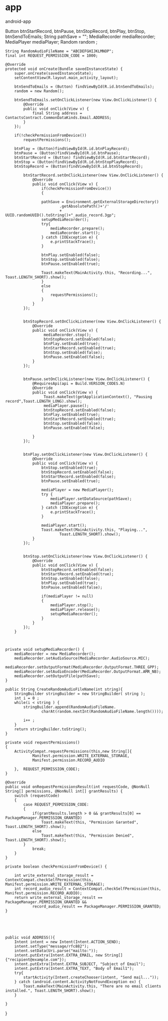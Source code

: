 # app
android-app


Button btnStartRecord, btnPause, btnStopRecord, btnPlay, btnStop, btnSendToEmails;
    String pathSave = "";
    MediaRecorder mediaRecorder;
    MediaPlayer mediaPlayer;
    Random random ;

    String RandomAudioFileName = "ABCDEFGHIJKLMNOP";
    final int REQUEST_PERMISSION_CODE = 1000;

    @Override
    protected void onCreate(Bundle savedInstanceState) {
        super.onCreate(savedInstanceState);
        setContentView(R.layout.main_activity_layout);

        btnSendToEmails = (Button) findViewById(R.id.btnSendToEmails);
        random = new Random();
        
        btnSendToEmails.setOnClickListener(new View.OnClickListener() {
            @Override
            public void onClick(View v) {
                final String address = ContactsContract.CommonDataKinds.Email.ADDRESS;
            }
        });

        if(!checkPermissionFromDevice())
            requestPermissions();

        btnPlay = (Button)findViewById(R.id.btnPlayRecord);
        btnPause = (Button)findViewById(R.id.btnPause);
        btnStartRecord = (Button) findViewById(R.id.btnStartRecord);
        btnStop = (Button)findViewById(R.id.btnStopPlayRecord);
        btnStopRecord = (Button)findViewById(R.id.btnStopRecord);

            btnStartRecord.setOnClickListener(new View.OnClickListener() {
                @Override
                public void onClick(View v) {
                    if(checkPermissionFromDevice())
                    {

                    pathSave = Environment.getExternalStorageDirectory()
                            .getAbsolutePath()+'/'
                            + UUID.randomUUID().toString()+"_audio_record.3gp";
                    setupMediaRecorder();
                    try{
                        mediaRecorder.prepare();
                        mediaRecorder.start();
                    } catch (IOException e) {
                        e.printStackTrace();
                    }

                    btnPlay.setEnabled(false);
                    btnStop.setEnabled(false);
                    btnPause.setEnabled(true);

                    Toast.makeText(MainActivity.this, "Recording...", Toast.LENGTH_SHORT).show();
                    }
                    else
                    {
                        requestPermissions();
                    }
                }
            });


            btnStopRecord.setOnClickListener(new View.OnClickListener() {
                @Override
                public void onClick(View v) {
                     mediaRecorder.stop();
                     btnStopRecord.setEnabled(false);
                     btnPlay.setEnabled(true);
                     btnStartRecord.setEnabled(true);
                     btnStop.setEnabled(false);
                     btnPause.setEnabled(false);
                }
            });


            btnPause.setOnClickListener(new View.OnClickListener() {
                @RequiresApi(api = Build.VERSION_CODES.N)
                @Override
                public void onClick(View v) {
                     Toast.makeText(getApplicationContext(), "Pausing record",Toast.LENGTH_LONG).show();
                     mediaPlayer.pause();
                     btnStopRecord.setEnabled(false);
                     btnPlay.setEnabled(true);
                     btnStartRecord.setEnabled(true);
                     btnStop.setEnabled(false);
                     btnPause.setEnabled(false);

                }
            });


            btnPlay.setOnClickListener(new View.OnClickListener() {
                @Override
                public void onClick(View v) {
                    btnStop.setEnabled(true);
                    btnStopRecord.setEnabled(false);
                    btnStartRecord.setEnabled(false);
                    btnPause.setEnabled(true);

                    mediaPlayer = new MediaPlayer();
                    try {
                        mediaPlayer.setDataSource(pathSave);
                        mediaPlayer.prepare();
                    } catch (IOException e) {
                        e.printStackTrace();
                    }

                    mediaPlayer.start();
                    Toast.makeText(MainActivity.this, "Playing...",
                            Toast.LENGTH_SHORT).show();
                }
            });


            btnStop.setOnClickListener(new View.OnClickListener() {
                @Override
                public void onClick(View v) {
                    btnStopRecord.setEnabled(false);
                    btnStartRecord.setEnabled(true);
                    btnStop.setEnabled(false);
                    btnPlay.setEnabled(true);
                    btnPause.setEnabled(false);

                    if(mediaPlayer != null)
                    {
                        mediaPlayer.stop();
                        mediaPlayer.release();
                        setupMediaRecorder();
                    }
                }
            });
        }



    private void setupMediaRecorder() {
        mediaRecorder = new MediaRecorder();
        mediaRecorder.setAudioSource(MediaRecorder.AudioSource.MIC);
        mediaRecorder.setOutputFormat(MediaRecorder.OutputFormat.THREE_GPP);
        mediaRecorder.setAudioEncoder(MediaRecorder.OutputFormat.AMR_NB);
        mediaRecorder.setOutputFile(pathSave);
    }

    public String CreateRandomAudioFileName(int string){
        StringBuilder stringBuilder = new StringBuilder( string );
        int i = 0 ;
        while(i < string ) {
            stringBuilder.append(RandomAudioFileName.
                    charAt(random.nextInt(RandomAudioFileName.length())));

            i++ ;
        }
        return stringBuilder.toString();
    }

    private void requestPermissions()
    {
        ActivityCompat.requestPermissions(this,new String[]{
                Manifest.permission.WRITE_EXTERNAL_STORAGE,
                Manifest.permission.RECORD_AUDIO

        },  REQUEST_PERMISSION_CODE);
    }

    @Override
    public void onRequestPermissionsResult(int requestCode, @NonNull String[] permissions, @NonNull int[] grantResults) {
        switch (requestCode)
        {
            case REQUEST_PERMISSION_CODE:
            {
                if(grantResults.length > 0 && grantResults[0] == PackageManager.PERMISSION_GRANTED)
                    Toast.makeText(this, "Permission Garanted", Toast.LENGTH_SHORT).show();
                else
                    Toast.makeText(this, "Permission Denied", Toast.LENGTH_SHORT).show();
            }
                break;
        }
    }

    private boolean checkPermissionFromDevice() {

        int write_external_storage_result = ContextCompat.checkSelfPermission(this, Manifest.permission.WRITE_EXTERNAL_STORAGE);
        int record_audio_result = ContextCompat.checkSelfPermission(this, Manifest.permission.RECORD_AUDIO);
        return write_external_storage_result == PackageManager.PERMISSION_GRANTED &&
                record_audio_result == PackageManager.PERMISSION_GRANTED;
    }





    public void ADDRESS(){
        Intent intent = new Intent(Intent.ACTION_SEND);
        intent.setType("message/rfc882");
        intent.setData(Uri.parse("mailto:"));
        intent.putExtra(Intent.EXTRA_EMAIL, new String[]{"recipient@example.com"});
        intent.putExtra(Intent.EXTRA_SUBJECT, "Subject of Email");
        intent.putExtra(Intent.EXTRA_TEXT, "Body of Email1");
        try{
            startActivity(Intent.createChooser(intent, "Send mail..."));
        } catch (android.content.ActivityNotFoundException ex) {
            Toast.makeText(MainActivity.this, "There are no email clients installed.", Toast.LENGTH_SHORT).show();
        }
        
    }
}    
